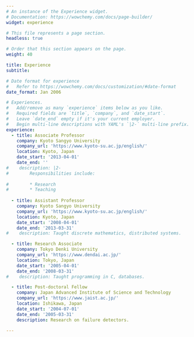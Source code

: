 ```yaml
---
# An instance of the Experience widget.
# Documentation: https://wowchemy.com/docs/page-builder/
widget: experience

# This file represents a page section.
headless: true

# Order that this section appears on the page.
weight: 40

title: Experience
subtitle:

# Date format for experience
#   Refer to https://wowchemy.com/docs/customization/#date-format
date_format: Jan 2006

# Experiences.
#   Add/remove as many `experience` items below as you like.
#   Required fields are `title`, `company`, and `date_start`.
#   Leave `date_end` empty if it's your current employer.
#   Begin multi-line descriptions with YAML's `|2-` multi-line prefix.
experience:
  - title: Associate Professor
    company: Kyoto Sangyo University
    company_url: 'https://www.kyoto-su.ac.jp/english/'
    location: Kyoto, Japan
    date_start: '2013-04-01'
    date_end: ''
#    description: |2-
#        Responsibilities include:
        
#        * Research
#        * Teaching
        
  - title: Assistant Professor
    company: Kyoto Sangyo University
    company_url: 'https://www.kyoto-su.ac.jp/english/'
    location: Kyoto, Japan
    date_start: '2008-04-01'
    date_end: '2013-03-31'
#    description: Taught discrete mathematics, distributed systems.

  - title: Research Associate
    company: Tokyo Denki University
    company_url: 'https://www.dendai.ac.jp/'
    location: Tokyo, Japan
    date_start: '2005-04-01'
    date_end: '2008-03-31'
#    description: Taught programming in C, databases.

  - title: Post-doctoral Fellow
    company: Japan Advanced Institute of Science and Technology
    company_url: 'https://www.jaist.ac.jp/'
    location: Ishikawa, Japan
    date_start: '2004-07-01'
    date_end: '2005-03-31'
    description: Research on failure detectors.

---
```

